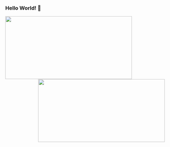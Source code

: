 ### Hello World! 👋
<img align="left" src="https://github-readme-stats.vercel.app/api?username=KuratasZ&show_icons=true" height="200" width="400"/>
<img align="right" src="https://github-readme-stats.vercel.app/api/top-langs/?username=KuratasZ&layout=compact" height="200" width="400" />
